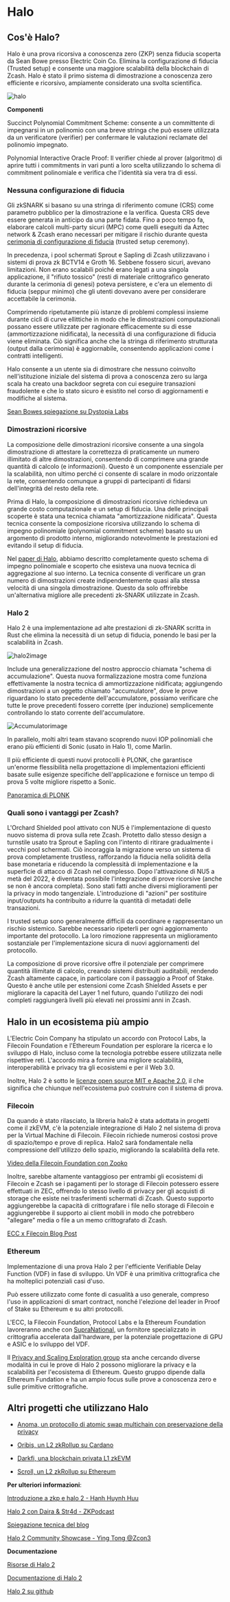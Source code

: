 # Halo


## Cos'è Halo?

Halo è una prova ricorsiva a conoscenza zero (ZKP) senza fiducia scoperta da Sean Bowe presso Electric Coin Co. Elimina la configurazione di fiducia (Trusted setup) e consente una maggiore scalabilità della blockchain di Zcash. Halo è stato il primo sistema di dimostrazione a conoscenza zero efficiente e ricorsivo, ampiamente considerato una svolta scientifica.

![halo](https://electriccoin.co/wp-content/uploads/2021/01/Halo-on-Z-1440x720.png "halo")


**Componenti**

Succinct Polynomial Commitment Scheme: consente a un committente di impegnarsi in un polinomio con una breve stringa che può essere utilizzata da un verificatore (verifier) per confermare le valutazioni reclamate del polinomio impegnato.

Polynomial Interactive Oracle Proof: Il verifier chiede al prover (algoritmo) di aprire tutti i commitments in vari punti a loro scelta utilizzando lo schema di commitment polinomiale e verifica che l'identità sia vera tra di essi.


### Nessuna configurazione di fiducia

Gli zkSNARK si basano su una stringa di riferimento comune (CRS) come parametro pubblico per la dimostrazione e la verifica. Questa CRS deve essere generata in anticipo da una parte fidata. Fino a poco tempo fa, elaborare calcoli multi-party sicuri (MPC) come quelli eseguiti da Aztec network & Zcash erano necessari per mitigare il rischio durante questa [cerimonia di configurazione di fiducia](https://zkproof.org/2021/06/30/setup-ceremonies/amp/) (trusted setup ceremony). 

In precedenza, i pool schermati Sprout e Sapling di Zcash utilizzavano i sistemi di prova zk BCTV14 e Groth 16. Sebbene fossero sicuri, avevano limitazioni. Non erano scalabili poiché erano legati a una singola applicazione, il "rifiuto tossico" (resti di materiale crittografico generato durante la cerimonia di genesi) poteva persistere, e c'era un elemento di fiducia (seppur minimo) che gli utenti dovevano avere per considerare accettabile la cerimonia.

Comprimendo ripetutamente più istanze di problemi complessi insieme durante cicli di curve ellittiche in modo che le dimostrazioni computazionali possano essere utilizzate per ragionare efficacemente su di esse (ammortizzazione nidificata), la necessità di una configurazione di fiducia viene eliminata. Ciò significa anche che la stringa di riferimento strutturata (output dalla cerimonia) è aggiornabile, consentendo applicazioni come i contratti intelligenti.

Halo consente a un utente sia di dimostrare che nessuno coinvolto nell'istituzione iniziale del sistema di prova a conoscenza zero su larga scala ha creato una backdoor segreta con cui eseguire transazioni fraudolente e che lo stato sicuro è esistito nel corso di aggiornamenti e modifiche al sistema.

[Sean Bowes spiegazione su Dystopia Labs](https://www.youtube.com/watch?v=KdkVTEHUxgo) 
 


### Dimostrazioni ricorsive

La composizione delle dimostrazioni ricorsive consente a una singola dimostrazione di attestare la correttezza di praticamente un numero illimitato di altre dimostrazioni, consentendo di comprimere una grande quantità di calcolo (e informazioni). Questo è un componente essenziale per la scalabilità, non ultimo perché ci consente di scalare in modo orizzontale la rete, consentendo comunque a gruppi di partecipanti di fidarsi dell'integrità del resto della rete.

Prima di Halo, la composizione di dimostrazioni ricorsive richiedeva un grande costo computazionale e un setup di fiducia. Una delle principali scoperte è stata una tecnica chiamata "amortizzazione nidificata". Questa tecnica consente la composizione ricorsiva utilizzando lo schema di impegno polinomiale (polynomial commitment scheme) basato su un argomento di prodotto interno, migliorando notevolmente le prestazioni ed evitando il setup di fiducia.

Nel [paper di Halo](https://eprint.iacr.org/2019/1021.pdf), abbiamo descritto completamente questo schema di impegno polinomiale e scoperto che esisteva una nuova tecnica di aggregazione al suo interno. La tecnica consente di verificare un gran numero di dimostrazioni create indipendentemente quasi alla stessa velocità di una singola dimostrazione. Questo da solo offrirebbe un'alternativa migliore alle precedenti zk-SNARK utilizzate in Zcash.


### Halo 2

Halo 2 è una implementazione ad alte prestazioni di zk-SNARK scritta in Rust che elimina la necessità di un setup di fiducia, ponendo le basi per la scalabilità in Zcash.

![halo2image](https://electriccoin.co/wp-content/uploads/2020/09/Halo-puzzle-03-1024x517.jpg "halo2")

Include una generalizzazione del nostro approccio chiamata "schema di accumulazione". Questa nuova formalizzazione mostra come funziona effettivamente la nostra tecnica di ammortizzazione nidificata; aggiungendo dimostrazioni a un oggetto chiamato "accumulatore", dove le prove riguardano lo stato precedente dell'accumulatore, possiamo verificare che tutte le prove precedenti fossero corrette (per induzione) semplicemente controllando lo stato corrente dell'accumulatore.

![Accumulatorimage](https://i.imgur.com/l4HrYgE.png "accumulator")

In parallelo, molti altri team stavano scoprendo nuovi IOP polinomiali che erano più efficienti di Sonic (usato in Halo 1), come Marlin. 

Il più efficiente di questi nuovi protocolli è PLONK, che garantisce un'enorme flessibilità nella progettazione di implementazioni efficienti basate sulle esigenze specifiche dell'applicazione e fornisce un tempo di prova 5 volte migliore rispetto a Sonic.

[Panoramica di PLONK](https://www.youtube.com/watch?v=P1JeN30RdwQ)


### Quali sono i vantaggi per Zcash?

L'Orchard Shielded pool attivato con NU5 è l'implementazione di questo nuovo sistema di prova sulla rete Zcash. Protetto dallo stesso design a turnstile usato tra Sprout e Sapling con l'intento di ritirare gradualmente i vecchi pool schermati. Ciò incoraggia la migrazione verso un sistema di prova completamente trustless, rafforzando la fiducia nella solidità della base monetaria e riducendo la complessità di implementazione e la superficie di attacco di Zcash nel complesso. Dopo l'attivazione di NU5 a metà del 2022, è diventata possibile l'integrazione di prove ricorsive (anche se non è ancora completa). Sono stati fatti anche diversi miglioramenti per la privacy in modo tangenziale. L'introduzione di "azioni" per sostituire input/outputs ha contribuito a ridurre la quantità di metadati delle transazioni.

I trusted setup sono generalmente difficili da coordinare e rappresentano un rischio sistemico. Sarebbe necessario ripeterli per ogni aggiornamento importante del protocollo. La loro rimozione rappresenta un miglioramento sostanziale per l'implementazione sicura di nuovi aggiornamenti del protocollo. 

La composizione di prove ricorsive offre il potenziale per comprimere quantità illimitate di calcolo, creando sistemi distribuiti auditabili, rendendo Zcash altamente capace, in particolare con il passaggio a Proof of Stake. Questo è anche utile per estensioni come Zcash Shielded Assets e per migliorare la capacità del Layer 1 nel futuro, quando l'utilizzo dei nodi completi raggiungerà livelli più elevati nei prossimi anni in Zcash.


## Halo in un ecosistema più ampio

L'Electric Coin Company ha stipulato un accordo con Protocol Labs, la Filecoin Foundation e l'Ethereum Foundation per esplorare la ricerca e lo sviluppo di Halo, incluso come la tecnologia potrebbe essere utilizzata nelle rispettive reti. L'accordo mira a fornire una migliore scalabilità, interoperabilità e privacy tra gli ecosistemi e per il Web 3.0.

Inoltre, Halo 2 è sotto le [licenze open source MIT e Apache 2.0](https://github.com/zcash/halo2#readme), il che significa che chiunque nell'ecosistema può costruire con il sistema di prova.

### Filecoin

Da quando è stato rilasciato, la libreria halo2 è stata adottata in progetti come il zkEVM, c'è la potenziale integrazione di Halo 2 nel sistema di prova per la Virtual Machine di Filecoin. Filecoin richiede numerosi costosi prove di spazio/tempo e prove di replica. Halo2 sarà fondamentale nella compressione dell'utilizzo dello spazio, migliorando la scalabilità della rete.

[Video della Filecoin Foundation con Zooko](https://www.youtube.com/watch?v=t4XOdagc9xw)

Inoltre, sarebbe altamente vantaggioso per entrambi gli ecosistemi di Filecoin e Zcash se i pagamenti per lo storage di Filecoin potessero essere effettuati in ZEC, offrendo lo stesso livello di privacy per gli acquisti di storage che esiste nei trasferimenti schermati di Zcash. Questo supporto aggiungerebbe la capacità di crittografare i file nello storage di Filecoin e aggiungerebbe il supporto ai client mobili in modo che potrebbero "allegare" media o file a un memo crittografato di Zcash.

[ECC x Filecoin Blog Post](https://electriccoin.co/blog/ethereum-zcash-filecoin-collab/)

### Ethereum

Implementazione di una prova Halo 2 per l'efficiente Verifiable Delay Function (VDF) in fase di sviluppo. Un VDF è una primitiva crittografica che ha molteplici potenziali casi d'uso.

Può essere utilizzato come fonte di casualità a uso generale, compreso l'uso in applicazioni di smart contract, nonché l'elezione del leader in Proof of Stake su Ethereum e su altri protocolli.

L'ECC, la Filecoin Foundation, Protocol Labs e la Ethereum Foundation lavoreranno anche con [SupraNational](https://www.supranational.net/), un fornitore specializzato in crittografia accelerata dall'hardware, per la potenziale progettazione di GPU e ASIC e lo sviluppo del VDF.

Il [Privacy and Scaling Exploration group](https://appliedzkp.org/) sta anche cercando diverse modalità in cui le prove di Halo 2 possono migliorare la privacy e la scalabilità per l'ecosistema di Ethereum. Questo gruppo dipende dalla Ethereum Fundation e ha un ampio focus sulle prove a conoscenza zero e sulle primitive crittografiche.

## Altri progetti che utilizzano Halo

+ [Anoma, un protocollo di atomic swap multichain con preservazione della privacy](https://anoma.net/blog/an-introduction-to-zk-snark-plonkup)

+ [Oribis, un L2 zkRollup su Cardano](https://docs.orbisprotocol.com/orbis/technology/halo-2)

+ [Darkfi, una blockchain privata L1 zkEVM](https://darkrenaissance.github.io/darkfi/architecture/architecture.html)

+ [Scroll, un L2 zkRollup su Ethereum](https://scroll.mirror.xyz/nDAbJbSIJdQIWqp9kn8J0MVS4s6pYBwHmK7keidQs-k)


**Per ulteriori informazioni**:

[Introduzione a zkp e halo 2 - Hanh Huynh Huu](https://www.youtube.com/watch?v=jDHWJLjQ9oA)

[Halo 2 con Daira & Str4d - ZKPodcast](https://www.youtube.com/watch?v=-lZH8T5i-K4)

[Spiegazione tecnica del blog](https://electriccoin.co/blog/technical-explainer-halo-on-zcash/)

[Halo 2 Community Showcase - Ying Tong @Zcon3](https://www.youtube.com/watch?v=JJi2TT2Ahp0)

**Documentazione**

[Risorse di Halo 2](https://github.com/adria0/awesome-halo2)

[Documentazione di Halo 2](https://zcash.github.io/halo2/)

[Halo 2 su github](https://github.com/zcash/halo2)
